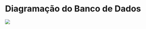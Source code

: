 # Diagramação do Banco de Dados
<div><img src="https://github.com/Marlon1337s/CourseFlow/issues/3#issue-1940279109"/></div>
